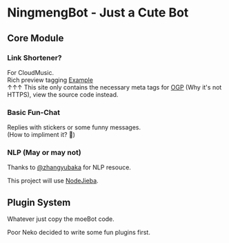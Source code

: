 # NingmengBot - Just a Cute Bot

## Core Module

### Link Shortener?

For CloudMusic.    
Rich preview tagging [Example](https://neko.ayaka.moe/tests/ogptest)     
↑↑↑ This site only contains the necessary meta tags for [OGP](http://ogp.me/) (Why it's not HTTPS), view the source code instead.     

### Basic Fun-Chat

Replies with stickers or some funny messages.    
(How to impliment it? :thinking:)

### NLP (May or may not)

Thanks to [@zhangyubaka](https://github.com/zhangyubaka) for NLP resouce.

This project will use [NodeJieba](https://github.com/yanyiwu/nodejieba).

## Plugin System

Whatever just copy the moeBot code.

Poor Neko decided to write some fun plugins first.